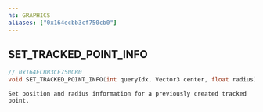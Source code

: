 ```yaml
---
ns: GRAPHICS
aliases: ["0x164ecbb3cf750cb0"]
---
```

## SET_TRACKED_POINT_INFO

```c
// 0x164ECBB3CF750CB0
void SET_TRACKED_POINT_INFO(int queryIdx, Vector3 center, float radius);
```

```
Set position and radius information for a previously created tracked point.
```
